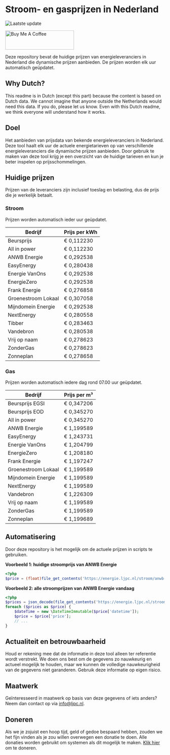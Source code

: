 # Stroom- en gasprijzen in Nederland

![Laatste update](https://img.shields.io/badge/laatste%20update-2025--05--13%2022%3A00%20CET-brightgreen)

<a href="https://www.buymeacoffee.com/Lars-" target="_blank"><img src="https://cdn.buymeacoffee.com/buttons/v2/default-orange.png" alt="Buy Me A Coffee" height="60" style="height: 60px !important;width: 217px !important;" ></a>

Deze repository bevat de huidige prijzen van energieleveranciers in Nederland die dynamische prijzen aanbieden. De prijzen worden elk uur automatisch geüpdatet.

## Why Dutch?

This readme is in Dutch (except this part) because the content is based on Dutch data. We cannot imagine that anyone outside the Netherlands would need this data. If you do, please let us know. Even with this Dutch readme, we think
everyone will understand how it works.

## Doel

Het aanbieden van prijsdata van bekende energieleveranciers in Nederland. Deze tool haalt elk uur de actuele energietarieven op van verschillende energieleveranciers die dynamische prijzen aanbieden. Door gebruik te maken van deze tool
krijg je een overzicht van de huidige tarieven en kun je beter inspelen op prijsschommelingen.

## Huidige prijzen

Prijzen van de leveranciers zijn inclusief toeslag en belasting, dus de prijs die je werkelijk betaalt.

### Stroom

Prijzen worden automatisch ieder uur geüpdatet.

 Bedrijf | Prijs per kWh 
---------|---------------
Beursprijs | € 0,112230
All in power | € 0,112230
ANWB Energie | € 0,292538
EasyEnergy | € 0,280438
Energie VanOns | € 0,292538
EnergieZero | € 0,292538
Frank Energie | € 0,276858
Groenestroom Lokaal | € 0,307058
Mijndomein Energie | € 0,292538
NextEnergy | € 0,280558
Tibber | € 0,283463
Vandebron | € 0,280538
Vrij op naam | € 0,278623
ZonderGas | € 0,278623
Zonneplan | € 0,278658


### Gas

Prijzen worden automatisch iedere dag rond 07.00 uur geüpdatet.

 Bedrijf | Prijs per m³ 
---------|--------------
Beursprijs EGSI | € 0,347206
Beursprijs EOD | € 0,345270
All in power | € 0,345270
ANWB Energie | € 1,199589
EasyEnergy | € 1,243731
Energie VanOns | € 1,204799
EnergieZero | € 1,208180
Frank Energie | € 1,197247
Groenestroom Lokaal | € 1,199589
Mijndomein Energie | € 1,199589
NextEnergy | € 1,199589
Vandebron | € 1,226309
Vrij op naam | € 1,199589
ZonderGas | € 1,199589
Zonneplan | € 1,199689


## Automatisering

Door deze repository is het mogelijk om de actuele prijzen in scripts te gebruiken.

**Voorbeeld 1: huidige stroomprijs van ANWB Energie**

```php
<?php
$price = (float)file_get_contents('https://energie.ljpc.nl/stroom/anwb-energie-nu.txt');

```

**Voorbeeld 2: alle stroomprijzen van ANWB Energie vandaag**

```php
<?php
$prices = json_decode(file_get_contents('https://energie.ljpc.nl/stroom/all-in-power-vandaag.json'),true);
foreach ($prices as $price) {
    $dateTime = new \DateTimeImmutable($price['datetime']);
    $price = $price['price'];
    // ...
}
```

## Actualiteit en betrouwbaarheid

Houd er rekening mee dat de informatie in deze tool alleen ter referentie wordt verstrekt. We doen ons best om de gegevens zo nauwkeurig en actueel mogelijk te houden, maar we kunnen de volledige nauwkeurigheid van de gegevens niet
garanderen. Gebruik deze informatie op eigen risico.

## Maatwerk

Geïnteresseerd in maatwerk op basis van deze gegevens of iets anders? Neem dan contact op
via [info@ljpc.nl](mailto:info@ljpc.nl?subject=Energie%20prijzen).

## Doneren

Als we je zojuist een hoop tijd, geld of gedoe bespaard hebben, zouden we het fijn vinden als je zou willen overwegen een
donatie te doen. Alle donaties worden gebruikt om systemen als dit mogelijk te
maken. [Klik hier](https://www.buymeacoffee.com/Lars-) om te doneren.
